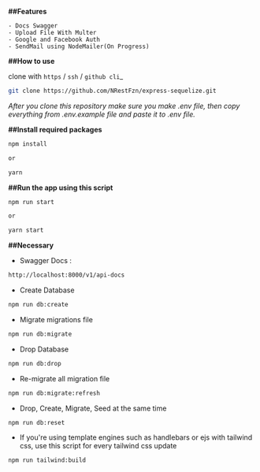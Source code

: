 **##Features**
```
- Docs Swagger
- Upload File With Multer
- Google and Facebook Auth
- SendMail using NodeMailer(On Progress)
```

**##How to use**

clone with `https` / `ssh` / `github cli`_

```sh
git clone https://github.com/NRestFzn/express-sequelize.git
```

_After you clone this repository make sure you make .env file, then copy everything from .env.example file and paste it to .env file._

**##Install required packages**

```sh
npm install

or

yarn
```
**##Run the app using this script**

```sh
npm run start

or

yarn start
```

**##Necessary**

- Swagger Docs :

```sh
http://localhost:8000/v1/api-docs
```

- Create Database

```sh
npm run db:create
```

- Migrate migrations file

```sh
npm run db:migrate
```

- Drop Database

```sh
npm run db:drop
```

- Re-migrate all migration file

```sh
npm run db:migrate:refresh
```

- Drop, Create, Migrate, Seed at the same time

```sh
npm run db:reset
```

- If you're using template engines such as handlebars or ejs with tailwind css, use this script for every tailwind css update

```sh
npm run tailwind:build
```
